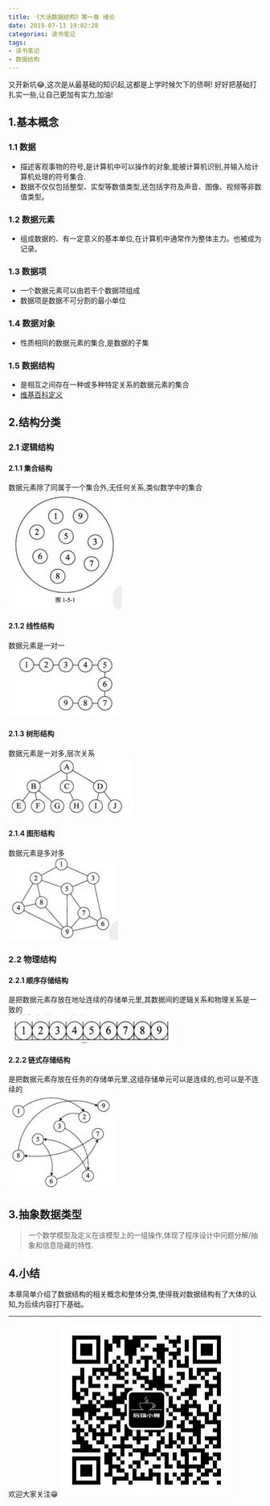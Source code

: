 ```yaml
---
title: 《大话数据结构》第一章 绪论
date: 2019-07-13 19:02:28
categories: 读书笔记
tags:
- 读书笔记
- 数据结构
---
```


又开新坑😂,这次是从最基础的知识起,这都是上学时候欠下的债啊!
好好把基础打扎实一些,让自己更加有实力,加油!

<!--more-->

## 1.基本概念
### 1.1 数据
- 描述客观事物的符号,是计算机中可以操作的对象,能被计算机识别,并输入给计算机处理的符号集合.
- 数据不仅仅包括整型、实型等数值类型,还包括字符及声音、图像、视频等非数值类型。

### 1.2 数据元素
- 组成数据的、有一定意义的基本单位,在计算机中通常作为整体主力。也被成为记录。

### 1.3 数据项
- 一个数据元素可以由若干个数据项组成
- 数据项是数据不可分割的最小单位

### 1.4 数据对象
- 性质相同的数据元素的集合,是数据的子集

### 1.5 数据结构
- 是相互之间存在一种或多种特定关系的数据元素的集合
- [维基百科定义](https://wikipedia.tk.gugeeseo.com/wiki/%E6%95%B0%E6%8D%AE%E7%BB%93%E6%9E%84)

## 2.结构分类
### 2.1 逻辑结构
#### 2.1.1 集合结构
数据元素除了同属于一个集合外,无任何关系,类似数学中的集合<br/>
![](https://raw.githubusercontent.com/lujiahao0708/PicRepo/master/blogPic/大话数据结构/01.绪论/集合结构.png)<br/>

#### 2.1.2 线性结构
数据元素是一对一<br/>
![](https://raw.githubusercontent.com/lujiahao0708/PicRepo/master/blogPic/大话数据结构/01.绪论/线性结构.png)<br/>

#### 2.1.3 树形结构
数据元素是一对多,层次关系<br/>
![](https://raw.githubusercontent.com/lujiahao0708/PicRepo/master/blogPic/大话数据结构/01.绪论/树形结构.png)<br/>

#### 2.1.4 图形结构
数据元素是多对多<br/>
![](https://raw.githubusercontent.com/lujiahao0708/PicRepo/master/blogPic/大话数据结构/01.绪论/图形结构.png)<br/>

### 2.2 物理结构
#### 2.2.1 顺序存储结构
是把数据元素存放在地址连续的存储单元里,其数据间的逻辑关系和物理关系是一致的<br/>
![](https://raw.githubusercontent.com/lujiahao0708/PicRepo/master/blogPic/大话数据结构/01.绪论/顺序存储结构.png)<br/>

#### 2.2.2 链式存储结构
是把数据元素存放在任务的存储单元里,这组存储单元可以是连续的,也可以是不连续的<br/>
![](https://raw.githubusercontent.com/lujiahao0708/PicRepo/master/blogPic/大话数据结构/01.绪论/链式存储结构.png)<br/>

## 3.抽象数据类型
> 一个数学模型及定义在该模型上的一组操作,体现了程序设计中问题分解/抽象和信息隐藏的特性.

## 4.小结
本章简单介绍了数据结构的相关概念和整体分类,使得我对数据结构有了大体的认知,为后续内容打下基础。

----
欢迎大家关注😁
![](https://raw.githubusercontent.com/lujiahao0708/PicRepo/master/%E5%85%AC%E4%BC%97%E5%8F%B7%E4%BA%8C%E7%BB%B4%E7%A0%81.jpg)

